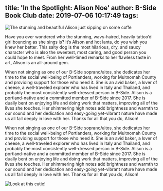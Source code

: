 title: 'In the Spotlight: Alison Noe'
author: B-Side Book Club
date: 2019-07-06 10:17:49
tags:
---



![The stunning and beautiful Alison just sipping on some coffe](/img/Alison1.png)

Have you ever wondered who the stunning, wavy-haired, heavily tattoo’d girl bouncing as she sings is? It’s Alison and hot lanta, do you wish you knew her better. This salty dog is the most hilarious, dry, and saucy character who is also the sweetest, most caring, and good person you could hope to meet. From her well-timed remarks to her flawless taste in art, Alison is an all-around gem. 

When not singing as one of our B-Side soprano/altos, she dedicates her time to the social well-being of Portlanders, working for Multnomah County and providing support for those who need it. She is an avid baker, a lover of cheese, a well-traveled explorer who has lived in Italy and Thailand, and probably the most consistently well-dressed person in B-Side. Alison is a portland-native and a committed member of B-Side since 2017. She is dually bent on enjoying life and doing work that matters, improving all of the lives she touches. Her shimmering high notes add brightness and warmth to our sound and her dedication and easy-going yet-vibrant nature have made us all fall deeply in love with her. Thanks for all that you do, Alison!


When not singing as one of our B-Side soprano/altos, she dedicates her time to the social well-being of Portlanders, working for Multnomah County and providing support for those who need it. She is an avid baker, a lover of cheese, a well-traveled explorer who has lived in Italy and Thailand, and probably the most consistently well-dressed person in B-Side. Alison is a portland-native and a committed member of B-Side since 2017. She is dually bent on enjoying life and doing work that matters, improving all of the lives she touches. Her shimmering high notes add brightness and warmth to our sound and her dedication and easy-going yet-vibrant nature have made us all fall deeply in love with her. Thanks for all that you do, Alison!

![Look at this cutie!](/img/Alison2.png)
